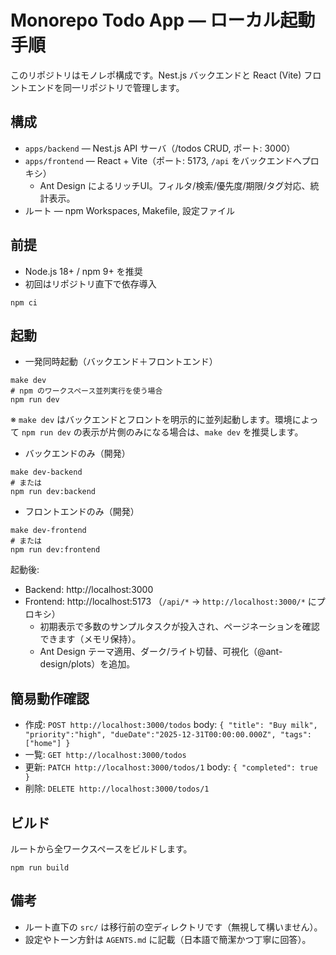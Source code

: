 # Monorepo Todo App — ローカル起動手順

このリポジトリはモノレポ構成です。Nest.js バックエンドと React (Vite) フロントエンドを同一リポジトリで管理します。

## 構成
- `apps/backend` — Nest.js API サーバ（/todos CRUD, ポート: 3000）
- `apps/frontend` — React + Vite（ポート: 5173, `/api` をバックエンドへプロキシ）
  - Ant Design によるリッチUI。フィルタ/検索/優先度/期限/タグ対応、統計表示。
- ルート — npm Workspaces, Makefile, 設定ファイル

## 前提
- Node.js 18+ / npm 9+ を推奨
- 初回はリポジトリ直下で依存導入

```
npm ci
```

## 起動
- 一発同時起動（バックエンド＋フロントエンド）
```
make dev
# npm のワークスペース並列実行を使う場合
npm run dev
```
※ `make dev` はバックエンドとフロントを明示的に並列起動します。環境によって `npm run dev` の表示が片側のみになる場合は、`make dev` を推奨します。

- バックエンドのみ（開発）
```
make dev-backend
# または
npm run dev:backend
```
- フロントエンドのみ（開発）
```
make dev-frontend
# または
npm run dev:frontend
```

起動後:
- Backend: http://localhost:3000
- Frontend: http://localhost:5173 （`/api/*` -> `http://localhost:3000/*` にプロキシ）
  - 初期表示で多数のサンプルタスクが投入され、ページネーションを確認できます（メモリ保持）。
  - Ant Design テーマ適用、ダーク/ライト切替、可視化（@ant-design/plots）を追加。

## 簡易動作確認
- 作成: `POST http://localhost:3000/todos` body: `{ "title": "Buy milk", "priority":"high", "dueDate":"2025-12-31T00:00:00.000Z", "tags":["home"] }`
- 一覧: `GET http://localhost:3000/todos`
- 更新: `PATCH http://localhost:3000/todos/1` body: `{ "completed": true }`
- 削除: `DELETE http://localhost:3000/todos/1`

## ビルド
ルートから全ワークスペースをビルドします。
```
npm run build
```

## 備考
- ルート直下の `src/` は移行前の空ディレクトリです（無視して構いません）。
- 設定やトーン方針は `AGENTS.md` に記載（日本語で簡潔かつ丁寧に回答）。
